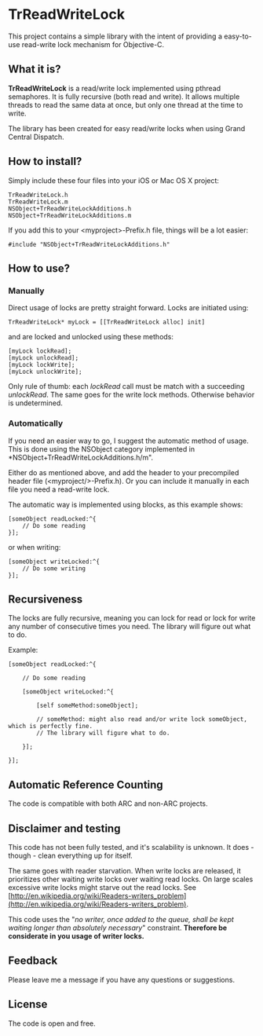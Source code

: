 # TrReadWriteLock

This project contains a simple library with the intent of providing a easy-to-use read-write lock mechanism for Objective-C.

## What it is?
**TrReadWriteLock** is a read/write lock implemented using pthread semaphores. It is fully recursive (both read and write). It allows multiple threads to read the same data at once, but only one thread at the time to write.

The library has been created for easy read/write locks when using Grand Central Dispatch.

## How to install?

Simply include these four files into your iOS or Mac OS X project:

    TrReadWriteLock.h
    TrReadWriteLock.m
    NSObject+TrReadWriteLockAdditions.h
    NSObject+TrReadWriteLockAdditions.m

If you add this to your \<myproject\>-Prefix.h file, things will be a lot easier:

    #include "NSObject+TrReadWriteLockAdditions.h"

## How to use?

### Manually

Direct usage of locks are pretty straight forward. Locks are initiated using:

    TrReadWriteLock* myLock = [[TrReadWriteLock alloc] init]

and are locked and unlocked using these methods:

    [myLock lockRead];
    [myLock unlockRead];
    [myLock lockWrite];
    [myLock unlockWrite];

Only rule of thumb: each *lockRead* call must be match with a succeeding *unlockRead*. The same goes for the write lock methods. Otherwise behavior is undetermined.

### Automatically

If you need an easier way to go, I suggest the automatic method of usage. This is done using the NSObject category implemented in *NSObject+TrReadWriteLockAdditions.h/m".

Either do as mentioned above, and add the header to your precompiled header file (\<myproject/>-Prefix.h). Or you can include it manually in each file you need a read-write lock.

The automatic way is implemented using blocks, as this example shows:

    [someObject readLocked:^{
    	// Do some reading
    }];

or when writing:

    [someObject writeLocked:^{
        // Do some writing
    }];

## Recursiveness

The locks are fully recursive, meaning you can lock for read or lock for write any number of consecutive times you need. The library will figure out what to do.

Example:

    [someObject readLocked:^{
    	
    	// Do some reading
    	
    	[someObject writeLocked:^{
    		
	    	[self someMethod:someObject];
	    	
	    	// someMethod: might also read and/or write lock someObject, which is perfectly fine.
	    	// The library will figure what to do.
	    	
    	}];
    	
    }];

## Automatic Reference Counting

The code is compatible with both ARC and non-ARC projects.

## Disclaimer and testing

This code has not been fully tested, and it's scalability is unknown. It does - though - clean everything up for itself.

The same goes with reader starvation. When write locks are released, it prioritizes other waiting write locks over waiting read locks. On large scales excessive write locks might starve out the read locks. See [http://en.wikipedia.org/wiki/Readers-writers_problem](http://en.wikipedia.org/wiki/Readers-writers_problem).

This code uses the "*no writer, once added to the queue, shall be kept waiting longer than absolutely necessary*" constraint. **Therefore be considerate in you usage of writer locks.**

## Feedback

Please leave me a message if you have any questions or suggestions.

## License

The code is open and free.